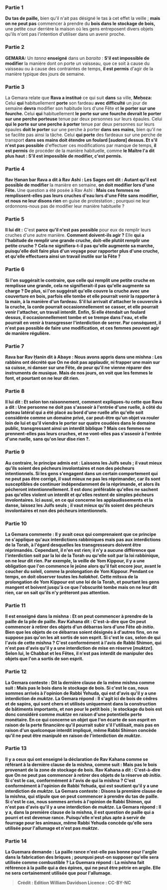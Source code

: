 
### Partie 1
<b>Du tas de paille,</b> bien qu'il n'ait pas désigné le tas à cet effet la veille ; <b>mais on ne peut pas</b> commencer à prendre du <b>bois dans le</b> <b>stockage de bois,</b> une petite cour derrière la maison où les gens entreposent divers objets qu'ils n'ont pas l'intention d'utiliser dans un avenir proche.

### Partie 2
<strong>GEMARA:</strong> Un <i>tanna</i> <b>enseigné</b> dans un <i>baraita</i> : <b>S'il est impossible de modifier</b> la manière dont on porte un vaisseau, que ce soit à cause du vaisseau ou à cause des contraintes de temps, <b>il est permis</b> d'agir de la manière typique des jours de semaine.

### Partie 3
La Gemara relate que <b>Rava a institué</b> ce qui suit <b>dans</b> sa ville, <b>Meḥoza:</b> Celui <b>qui</b> habituellement <b>porte</b> son fardeau <b>avec difficulté</b> un jour de semaine <b>devra</b> modifier son habitude lors d'une Fête et <b>le porter sur une fourche. </b> Celui <b>qui</b> habituellement <b>le porte sur une fourche devrait le porter sur une perche porteuse</b> tenue par deux personnes sur leurs épaules. Celui <b>qui le porte sur une perche à porter</b> tenue par deux personnes sur leurs épaules <b>doit le porter</b> sur une perche à porter <b>dans ses mains,</b> bien qu'il ne se facilite pas ainsi la tâche. Celui <b>qui porte</b> des fardeaux sur une perche de transport <b>dans ses mains doit étendre un foulard [<i>sudara</i>] dessus. Et s'il n'est pas possible</b> d'effectuer ces modifications par manque de temps, <b>il est permis</b> de procéder de la manière habituelle, comme <b>le Maître l'a dit plus haut : S'il est impossible de modifier, c'est permis.</b>

### Partie 4
<b>Rav Ḥanan bar Rava a dit à Rav Ashi : Les Sages ont dit : Autant qu'il est possible de modifier</b> la manière en semaine, <b>on doit modifier lors d'une Fête.</b> Une question a été posée à Rav Ashi : <b>Mais ces femmes ne remplissent-elles pas leurs cruches d'eau lors d'une Fête sans modifier, et nous ne leur disons rien</b> en guise de protestation ; pourquoi ne leur ordonnons-nous pas de modifier leur manière habituelle ?

### Partie 5
<b>Il lui dit :</b> C'est <b>parce qu'il n'est pas possible</b> pour eux de remplir leurs cruches d'une autre manière. <b>Comment doivent-ils agir ?</b> Elle <b>qui a l'habitude de <b>remplir une grande cruche, doit-elle</b> plutôt <b>remplir une petite cruche ?</b> Cela ne signifiera-t-il pas qu'elle <b>augmente</b> sa <b>marche,</b> puisqu'elle doit faire plus d'un voyage pour rapporter plus d'une cruche, et qu'elle effectuera ainsi un travail inutile sur la Fête ?

### Partie 6
Si l'on suggérait le contraire, <b>que celle qui remplit une petite cruche en remplisse une grande,</b> cela ne signifierait-il pas qu'elle <b>augmente</b> sa <b>charge ?</b> De plus, si l'on suggérait qu'elle <b>couvre</b> la cruche <b>avec</b> une <b>couverture en bois, parfois</b> elle <b>tombe et elle pourrait venir la rapporter</b> à la main, à la manière d'un fardeau. <b>S'il lui arrivait d'attacher</b> le couvercle à la cruche, la corde pourrait <b>occasionnellement se casser, et elle pourrait venir l'attacher,</b> un travail interdit. Enfin, <b>Si elle étendait un foulard dessus,</b> il <b>occasionnellement</b> tombe et <b>se trempe dans l'eau, et elle pourrait en venir</b> à transgresser l'interdiction de <b>serrer. Par conséquent, il n'est pas possible</b> de faire une modification, et ces femmes peuvent agir de manière régulière.

### Partie 7
<b>Rava bar Rav Ḥanin dit à Abaye : Nous avons appris</b> dans une mishna : Les rabbins ont décrété que <b>On ne doit pas applaudir, ni frapper</b> une main sur sa cuisse, <b>ni danser</b> sur une Fête, de peur qu'il ne vienne réparer des instruments de musique. <b>Mais de nos jours, on voit que</b> les femmes <b>le font, et</b> pourtant <b>on ne leur dit rien.</b>

### Partie 8
<b>Il lui dit : Et selon ton raisonnement,</b> comment expliques-tu <b>cette</b> que <b>Rava a dit : Une personne ne doit pas s'asseoir à l'entrée</b> d'une ruelle, à côté du <b>poteau latéral</b> qui a été placé au bord d'une ruelle afin qu'elle soit considérée comme un domaine privé, car <b>peut-être qu'un objet</b> va <b>rouler</b> loin <b>de lui et qu'il viendra le porter sur quatre coudées dans le domaine public,</b> transgressant ainsi un interdit biblique ? <b>Mais ces femmes ne prennent-elles pas leurs cruches, et ne vont-elles pas s'asseoir à l'entrée d'une ruelle, sans qu'on leur dise rien ?</b>.

### Partie 9
<b>Au contraire,</b> le principe admis est : <b>Laissons</b> les <b>Juifs</b> seuls ; <b>il vaut mieux qu'ils soient des pécheurs involontaires et non des pécheurs intentionnels.</b> Si les gens s'engagent dans un certain comportement qui ne peut pas être corrigé, il vaut mieux ne pas les réprimander, car ils sont susceptibles de continuer indépendamment de la réprimande, et alors ils pécheront intentionnellement. Il est donc préférable qu'elles ne sachent pas qu'elles violent un interdit et qu'elles restent de simples pécheurs involontaires. <b>Ici aussi,</b> en ce qui concerne les applaudissements et la danse, <b>laissez</b> les <b>Juifs</b> seuls ; <b>il vaut mieux qu'ils soient des pécheurs involontaires et non des pécheurs intentionnels.</b>

### Partie 10
La Gemara commente : Il y avait ceux qui comprenaient que <b>ce principe</b> <b>ne s'applique qu'aux interdictions rabbiniques</b> <b>mais</b> pas aux interdictions de la <b>Torah</b>, à l'égard desquelles les transgresseurs doivent être réprimandés. <b>Cependant, il n'en est rien;</b> il n'y a <b>aucune différence</b> que l'interdiction soit <b>par la loi de la Torah</b> <b>ou</b> qu'elle soit <b>par la loi rabbinique</b>, <b>on ne leur dit rien. </b> Par exemple, la veille de Yom Kippour, il y a une obligation <b>que</b> l'on commence le jeûne alors qu'il fait encore jour, avant le coucher du soleil, comme <b>la prolongation de Yom Kippour.</b> Pendant ce temps, on doit observer toutes les <i>halakhot</i>. Cette mitsva de la prolongation de Yom Kippour <b>est une loi de la Torah</b>, <b>et</b> pourtant les gens <b>mangent et boivent jusqu'à ce que l'obscurité</b> tombe <b>mais on ne leur dit rien,</b> car on sait qu'ils n'y prêteront pas attention.

### Partie 11
Il est enseigné dans la mishna : <b>Et on peut commencer</b> à prendre de la paille <b>de la pile de paille. Rav Kahana dit : C'est-à-dire</b> que <b>On peut commencer</b> à retirer des objets <b>d'un débarras</b> lors d'une Fête <b><i>ab initio</i>.</b> Bien que les objets de ce débarras soient désignés à d'autres fins, on ne suppose pas qu'on les ait sortis de son esprit. Si c'est le cas, selon <b>de qui</b> l'avis de cette mishna ? <b>C'est</b> conformément à l'avis de <b>Rabbi Shimon, qui n'est pas</b> d'avis qu'il y a une interdiction de <b>mise en réserve [<i>muktze</i>].</b> Selon lui, le Chabbat et les Fêtes, il n'est pas interdit de manipuler des objets que l'on a sortis de son esprit.

### Partie 12
La Gemara conteste : <b>Dit la dernière clause</b> de la même mishna comme suit : <b>Mais pas le bois dans le</b> <b>stockage de bois.</b> Si c'est le cas, <b>nous sommes arrivés</b> à l'opinion de <b>Rabbi Yehuda, qui est</b> d'avis qu'il y a une interdiction de <b><i>muktze</i>.</b> La Gemara répond : <b>Il s'agit ici</b> de bois de <b>cèdres et de sapins,</b> qui sont chers et utilisés uniquement dans la construction de bâtiments importants, et non pour le petit bois ; le stockage du bois est donc considéré comme <b><i>muktze</i> en raison</b> d'une potentielle <b>perte monétaire. </b> En ce qui concerne un objet que l'on écarte de son esprit en raison de la perte financière qu'il pourrait subir s'il l'utilisait, mais pas en raison d'un quelconque interdit impliqué, <b>même Rabbi Shimon concède</b> qu'il ne peut être manipulé en raison de l'interdiction de <i>muktze</i>.

### Partie 13
<b>Il y a</b> ceux <b>qui ont enseigné</b> la déclaration de Rav Kahana comme se référant <b>à la dernière clause</b> de la mishna, comme suit : <b>Mais pas le bois provenant de la</b> zone de <b>stockage</b> de bois. <b>Rav Kahana a dit : C'est-à-dire</b> que <b>On ne peut pas commencer</b> à retirer des objets <b>de la réserve <i>ab initio</i>.</b> Si c'est le cas, conformément à <b>l'avis de qui</b> la mishna ? <b>C'est</b> conformément à l'opinion de <b>Rabbi Yehuda, qui est</b> soutient qu'il y a une interdiction de <b><i>muktze</i>.</b> La Gemara conteste : <b>Disons la première clause</b> de la mishna, qui stipule que <b>on peut commencer</b> à prendre <b>du tas de paille.</b> Si c'est le cas, <b>nous sommes arrivés</b> à l'opinion de <b>Rabbi Shimon, qui n'est pas</b> d'avis qu'il y a une interdiction de <b><i>muktze</i>.</b> La Gemara répond : <b>Il y a,</b> dans la première clause de la mishna, il est question de <b>paille</b> qui a pourri <b>et est devenue rance.</b> Puisqu'elle n'est plus apte à servir de fourrage pour les animaux, même Rabbi Yehuda concède qu'elle sera utilisée pour l'allumage et n'est pas <i>muktze</i>.

### Partie 14
La Guemara demande : <b>La paille rance n'est-elle pas bonne pour l'argile</b> dans la fabrication des briques ; pourquoi peut-on supposer qu'elle sera utilisée comme combustible ? La Guemara répond : La mishna fait référence à la paille <b>qui a des épines,</b> qui ne peut être pétrie en argile. Elle ne sera certainement utilisée que pour l'allumage.

>Crédit : Edition William Davidson
>Licence : CC-BY-NC